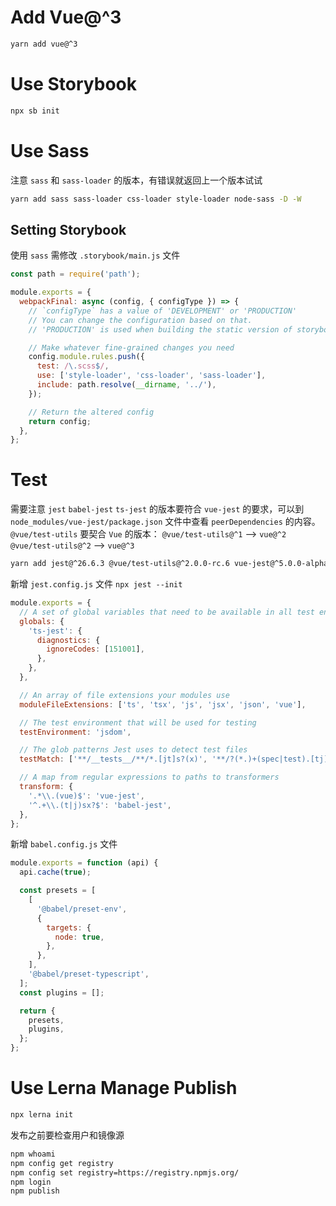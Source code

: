 # Add Vue@^3

```bash
yarn add vue@^3
```

# Use Storybook

```bash
npx sb init
```

# Use Sass

注意 `sass` 和 `sass-loader` 的版本，有错误就返回上一个版本试试

```bash
yarn add sass sass-loader css-loader style-loader node-sass -D -W
```

## Setting Storybook

使用 `sass` 需修改 `.storybook/main.js` 文件

```js
const path = require('path');

module.exports = {
  webpackFinal: async (config, { configType }) => {
    // `configType` has a value of 'DEVELOPMENT' or 'PRODUCTION'
    // You can change the configuration based on that.
    // 'PRODUCTION' is used when building the static version of storybook.

    // Make whatever fine-grained changes you need
    config.module.rules.push({
      test: /\.scss$/,
      use: ['style-loader', 'css-loader', 'sass-loader'],
      include: path.resolve(__dirname, '../'),
    });

    // Return the altered config
    return config;
  },
};
```

# Test

需要注意 `jest` `babel-jest` `ts-jest` 的版本要符合 `vue-jest` 的要求，可以到 `node_modules/vue-jest/package.json` 文件中查看 `peerDependencies` 的内容。`@vue/test-utils` 要契合 `Vue` 的版本：
`@vue/test-utils@^1` --> `vue@^2`
`@vue/test-utils@^2` --> `vue@^3`

```bash
yarn add jest@^26.6.3 @vue/test-utils@^2.0.0-rc.6 vue-jest@^5.0.0-alpha.5 babel-jest@^26.6.3 ts-jest@^26.5.6 @babel/core @babel/preset-env @babel/preset-typescript typescript -D -W

```

新增 `jest.config.js` 文件 `npx jest --init`

```js
module.exports = {
  // A set of global variables that need to be available in all test environments
  globals: {
    'ts-jest': {
      diagnostics: {
        ignoreCodes: [151001],
      },
    },
  },

  // An array of file extensions your modules use
  moduleFileExtensions: ['ts', 'tsx', 'js', 'jsx', 'json', 'vue'],

  // The test environment that will be used for testing
  testEnvironment: 'jsdom',

  // The glob patterns Jest uses to detect test files
  testMatch: ['**/__tests__/**/*.[jt]s?(x)', '**/?(*.)+(spec|test).[tj]s?(x)'],

  // A map from regular expressions to paths to transformers
  transform: {
    '.*\\.(vue)$': 'vue-jest',
    '^.+\\.(t|j)sx?$': 'babel-jest',
  },
};
```

新增 `babel.config.js` 文件

```js
module.exports = function (api) {
  api.cache(true);

  const presets = [
    [
      '@babel/preset-env',
      {
        targets: {
          node: true,
        },
      },
    ],
    '@babel/preset-typescript',
  ];
  const plugins = [];

  return {
    presets,
    plugins,
  };
};
```

# Use Lerna Manage Publish

```bash
npx lerna init
```

发布之前要检查用户和镜像源

```bash
npm whoami
npm config get registry
npm config set registry=https://registry.npmjs.org/
npm login
npm publish
```
